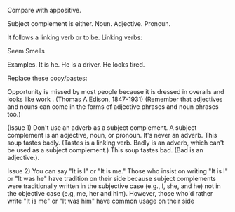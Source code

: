 Compare with appositive. 

Subject complement is either. 
Noun. 
Adjective. 
Pronoun. 

It follows a linking verb or to be. 
Linking verbs:

Seem
Smells

Examples. 
It is he. 
He is a driver. 
He looks tired. 

Replace these copy/pastes:

Opportunity is missed by most people because it is dressed in overalls and looks like work . (Thomas A Edison, 1847-1931)
(Remember that adjectives and nouns can come in the forms of adjective phrases and noun phrases too.)

(Issue 1) Don't use an adverb as a subject complement.
A subject complement is an adjective, noun, or pronoun. It's never an adverb.
This soup tastes badly.
(Tastes is a linking verb. Badly is an adverb, which can't be used as a subject complement.)
This soup tastes bad. 
(Bad is an adjective.). 

Issue 2) You can say "It is I" or "It is me."
Those who insist on writing "It is I" or "It was he" have tradition on their side because subject complements were traditionally written in the subjective case (e.g., I, she, and he) not in the objective case (e.g, me, her and him). However, those who'd rather write "It is me" or "It was him" have common usage on their side


